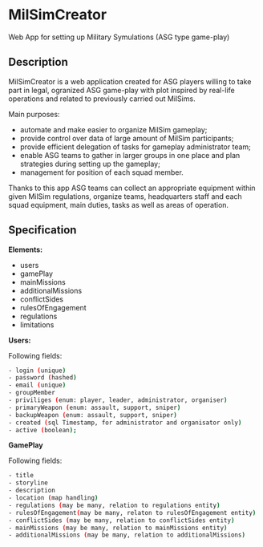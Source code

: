 # MilSimCreator
Web App for setting up Military Symulations (ASG type game-play)

## Description
MilSimCreator is a web application created for ASG players willing to take part in legal, ogranized ASG game-play with plot
inspired by real-life operations and related to previously carried out MilSims.

Main purposes:
- automate and make easier to organize MilSim gameplay;
- provide control over data of large amount of MilSim participants;
- provide efficient delegation of tasks for gameplay administrator team;
- enable ASG teams to gather in larger groups in one place and plan strategies during setting up the gameplay;
- management for position of each squad member.

Thanks to this app ASG teams can collect an appropriate equipment within given MilSim regulations,
organize teams, headquarters staff and each squad equipment, main duties, tasks as well as areas of operation.

## Specification
**Elements:**
- users
- gamePlay
- mainMissions
- additionalMissions
- conflictSides
- rulesOfEngagement
- regulations
- limitations

**Users:**

Following fields:
```bash
- login (unique)
- password (hashed)
- email (unique)
- groupMember
- priviliges (enum: player, leader, administrator, organiser)
- primaryWeapon (enum: assault, support, sniper)
- backupWeapon (enum: assault, support, sniper)
- created (sql Timestamp, for administrator and organisator only)
- active (boolean);
```
**GamePlay**

Following fields:
```bash
- title
- storyline
- description
- location (map handling)
- regulations (may be many, relation to regulations entity)
- rulesOfEngagement(may be many, relaton to rulesOfEngagement entity)
- conflictSides (may be many, relation to conflictSides entity)
- mainMissions (may be many, relation to mainMissions entity)
- additionalMissions (may be many, relation to additionalMissions)
```


